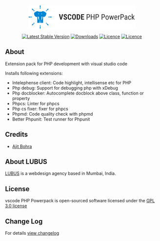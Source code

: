 <p align="center"><img src="https://raw.githubusercontent.com/lubusIN/vscode-php-powerpack/master/images/icon-github.png"></p>

<p align="center">
<a href="https://marketplace.visualstudio.com/items?itemName=lubus.vscode-php-powerpack"><img src="https://vsmarketplacebadge.apphb.com/version-short/lubus.vscode-php-powerpack.svg" alt="Latest Stable Version"></a> <a href="https://marketplace.visualstudio.com/items?itemName=lubus.vscode-php-powerpack"><img src="https://vsmarketplacebadge.apphb.com/installs-short/lubus.vscode-php-powerpack.svg" alt="Downloads"></a> <a href="https://marketplace.visualstudio.com/items?itemName=lubus.vscode-php-powerpack"><img src="https://vsmarketplacebadge.apphb.com/rating-short/lubus.vscode-php-powerpack.svg" alt="Licence"></a> <a href="https://marketplace.visualstudio.com/items?itemName=lubus.vscode-php-powerpack"><img src="https://img.shields.io/aur/license/yaourt.svg" alt="Licence"></a>
</p>

**About**
--------------------
Extension pack for PHP development with visual studio code

Installs following extensions:

- Intelephense client: Code highlight, intellisense etc for PHP 
- Php debug: Support for debugging php with xDebug
- Php docblocker: Autocomplete docblock above class, function or property
- Phpcs: Linter for phpcs
- Php cs fixer: fixer for phpcs
- Phpmd: Code quality check with phpmd
- Better Phpunit: Test runner for Phpunit


**Credits**
------------
* [Ajit Bohra](http://https://github.com/ajitbohra)

**About LUBUS**
---------------
[LUBUS](http://lubus.in) is a webdesign agency based in Mumbai, India.

**License**
-----------
vscode PHP Powerpack is open-sourced software licensed under the [GPL 3.0 license](LICENSE.md)

**Change Log**
----------
For details [view changelog](CHANGELOG.md)